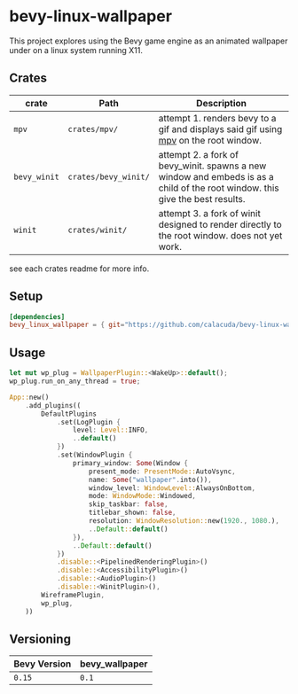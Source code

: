 # bevy-linux-wallpaper

This project explores using the Bevy game engine as an animated wallpaper under on a linux system running X11.

## Crates

| **crate** | **Path** | **Description** |
|-----------|----------|-----------------|
| `mpv`     | `crates/mpv/`| attempt 1. renders bevy to a gif and displays said gif using [mpv](https://mpv.io/) on the root window. |
| `bevy_winit` | `crates/bevy_winit/` | attempt 2. a fork of bevy_winit. spawns a new window and embeds is as a child of the root window. this give the best results. |
| `winit` | `crates/winit/` | attempt 3. a fork of winit designed to render directly to the root window. does not yet work. | 

see each crates readme for more info.

## Setup

```toml
[dependencies]
bevy_linux_wallpaper = { git="https://github.com/calacuda/bevy-linux-wallpaper", version="0.1" }
```

## Usage 

```rust
let mut wp_plug = WallpaperPlugin::<WakeUp>::default();
wp_plug.run_on_any_thread = true;

App::new()
    .add_plugins((
        DefaultPlugins
            .set(LogPlugin {
                level: Level::INFO,
                ..default()
            })
            .set(WindowPlugin {
                primary_window: Some(Window {
                    present_mode: PresentMode::AutoVsync,
                    name: Some("wallpaper".into()),
                    window_level: WindowLevel::AlwaysOnBottom,
                    mode: WindowMode::Windowed,
                    skip_taskbar: false,
                    titlebar_shown: false,
                    resolution: WindowResolution::new(1920., 1080.),
                    ..Default::default()
                }),
                ..Default::default()
            })
            .disable::<PipelinedRenderingPlugin>()
            .disable::<AccessibilityPlugin>()
            .disable::<AudioPlugin>()
            .disable::<WinitPlugin>(),
        WireframePlugin,
        wp_plug, 
    ))
```

## Versioning

| Bevy Version | bevy_wallpaper |
|-|-|
| `0.15` | `0.1` |
